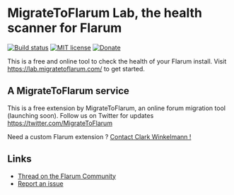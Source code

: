 # MigrateToFlarum Lab, the health scanner for Flarum

[![Build status](https://travis-ci.org/migratetoflarum/lab.migratetoflarum.com.svg?branch=master)](https://travis-ci.org/migratetoflarum/lab.migratetoflarum.com) [![MIT license](https://img.shields.io/badge/license-MIT-blue.svg)](https://github.com/migratetoflarum/lab.migratetoflarum.com/blob/master/LICENSE.txt) [![Donate](https://img.shields.io/badge/paypal-donate-yellow.svg)](https://www.paypal.me/clarkwinkelmann)

This is a free and online tool to check the health of your Flarum install.
Visit https://lab.migratetoflarum.com/ to get started.

## A MigrateToFlarum service

This is a free extension by MigrateToFlarum, an online forum migration tool (launching soon).
Follow us on Twitter for updates https://twitter.com/MigrateToFlarum

Need a custom Flarum extension ? [Contact Clark Winkelmann !](https://clarkwinkelmann.com/flarum)

## Links

- [Thread on the Flarum Community](https://discuss.flarum.org/d/10056-migratetoflarum-lab-the-health-scanner-for-flarum)
- [Report an issue](https://github.com/migratetoflarum/lab.migratetoflarum.com/issues)
